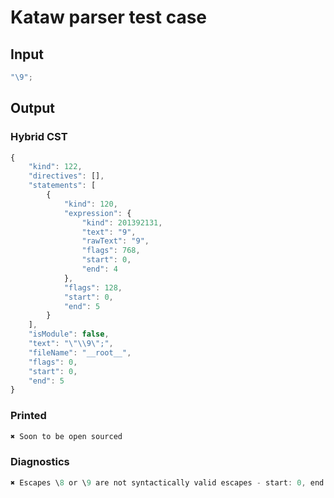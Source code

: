 # Kataw parser test case

## Input

`````js
"\9";
`````

## Output

### Hybrid CST

```javascript
{
    "kind": 122,
    "directives": [],
    "statements": [
        {
            "kind": 120,
            "expression": {
                "kind": 201392131,
                "text": "9",
                "rawText": "9",
                "flags": 768,
                "start": 0,
                "end": 4
            },
            "flags": 128,
            "start": 0,
            "end": 5
        }
    ],
    "isModule": false,
    "text": "\"\\9\";",
    "fileName": "__root__",
    "flags": 0,
    "start": 0,
    "end": 5
}
```

### Printed

```javascript
✖ Soon to be open sourced
```

### Diagnostics

```javascript
✖ Escapes \8 or \9 are not syntactically valid escapes - start: 0, end: 3

```


